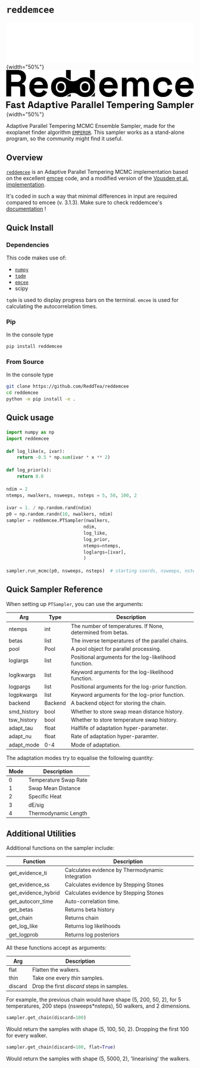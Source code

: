 # ```reddemcee```
![Front logo](img/dark/logo-full-crop.svg#only-dark){width="50%"}
![Front logo](img/light/logo-full-crop.svg#only-light){width="50%"}

Adaptive Parallel Tempering MCMC Ensemble Sampler, made for the exoplanet finder algorithm [`EMPEROR`](https://github.com/ReddTea/astroemperor/). This sampler works as a stand-alone program, so the community might find it useful.


## Overview
[`reddemcee`](https://reddemcee.readthedocs.io/en/latest) is an Adaptive Parallel Tempering MCMC implementation based on the excellent [emcee](https://arxiv.org/abs/1202.3665) code, and a modified version of the [Vousden et al. implementation](https://arxiv.org/abs/1501.05823).

It's coded in such a way that minimal differences in input are required compared to emcee (v. 3.1.3).
Make sure to check reddemcee's [documentation](https://reddemcee.readthedocs.io/en/latest) !


## Quick Install

### Dependencies

This code makes use of:

  - [`numpy`](https://numpy.org)
  - [`tqdm`](https://pypi.python.org/pypi/tqdm)
  - [`emcee`](https://github.com/dfm/emcee)
  - scipy

`tqdm` is used to display progress bars on the terminal.
`emcee` is used for calculating the autocorrelation times.

### Pip
In the console type
```sh
pip install reddemcee
```

### From Source
In the console type
```sh
git clone https://github.com/ReddTea/reddemcee
cd reddemcee
python -m pip install -e .
```

## Quick usage
```python
import numpy as np
import reddemcee

def log_like(x, ivar):
    return -0.5 * np.sum(ivar * x ** 2)

def log_prior(x):
    return 0.0

ndim = 2
ntemps, nwalkers, nsweeps, nsteps = 5, 50, 100, 2

ivar = 1. / np.random.rand(ndim)
p0 = np.random.randn(10, nwalkers, ndim)
sampler = reddemcee.PTSampler(nwalkers,
                             ndim,
                             log_like,
                             log_prior,
                             ntemps=ntemps,
                             loglargs=[ivar],
                             )
                             
sampler.run_mcmc(p0, nsweeps, nsteps)  # starting coords, nsweeps, nsteps
```

## Quick Sampler Reference
When setting up `PTSampler`, you can use the arguments:

| Arg         | Type    | Description |
|-------------|---------|---------------------|
| ntemps      | int     | The number of temperatures. If None, determined from betas.|
| betas       | list    | The inverse temperatures of the parallel chains.           |
| pool        | Pool    | A pool object for parallel processing.                     |
| loglargs    | list    | Positional arguments for the log-likelihood function.      |
| loglkwargs  | list    | Keyword arguments for the log-likelihood function.         |
| logpargs    | list    | Positional arguments for the log-prior function.           |
| logpkwargs  | list    | Keyword arguments for the log-prior function.              |
| backend     | Backend | A backend object for storing the chain.                    |
| smd_history | bool    | Whether to store swap mean distance history.               |
| tsw_history | bool    | Whether to store temperature swap history.                 |
| adapt_tau   | float   | Halflife of adaptation hyper-parameter.                    |
| adapt_nu    | float   | Rate of adaptation hyper-paramter.                         |
| adapt_mode  | 0-4     | Mode of adaptation.                                        |

The adaptation modes try to equalise the following quantity:

| Mode | Description           |
|------|-----------------------|
| 0    | Temperature Swap Rate |
| 1    | Swap Mean Distance    |
| 2    | Specific Heat         |
| 3    | dE/sig                |
| 4    | Thermodynamic Length  |


## Additional Utilities
Additional functions on the sampler include:

| Function              | Description                                       |
|-----------------------|---------------------------------------------------|
| get_evidence_ti       | Calculates evidence by Thermodynamic Integration  |
| get_evidence_ss       | Calculates evidence by Stepping Stones            |
| get_evidence_hybrid   | Calculates evidence by Stepping Stones            |
| get_autocorr_time     | Auto-correlation time.                            |
| get_betas             | Returns beta history                              |
| get_chain             | Returns chain                                     |
| get_log_like          | Returns log likelihoods                           |
| get_logprob           | Returns log posteriors                            |

All these functions accept as arguments:

| Arg     | Description                               |
|---------|-------------------------------------------|
| flat    | Flatten the walkers.                      |
| thin    | Take one every *thin* samples.            |
| discard | Drop the first *discard* steps in samples.|

For example, the previous chain would have shape (5, 200, 50, 2), for
5 temperatures, 200 steps (nsweeps*nsteps), 50 walkers, and 2 dimensions.

```python
sampler.get_chain(discard=100)
```

Would return the samples with shape (5, 100, 50, 2). Dropping the first 100 for every walker.

```python
sampler.get_chain(discard=100, flat=True)
```

Would return the samples with shape (5, 5000, 2), 'linearising' the walkers.